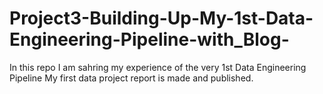 # Project3-Building-Up-My-1st-Data-Engineering-Pipeline-with_Blog-
In this repo I am sahring my  experience of the very 1st Data Engineering Pipeline
My first data project report is made and published.
